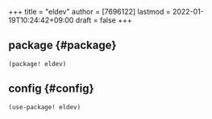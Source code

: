 +++
title = "eldev"
author = [7696122]
lastmod = 2022-01-19T10:24:42+09:00
draft = false
+++

## package {#package}

```elisp
(package! eldev)
```


## config {#config}

```elisp
(use-package! eldev)
```
